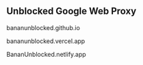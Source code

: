 ## Unblocked Google Web Proxy


bananunblocked.github.io



bananunblocked.vercel.app



BananUnblocked.netlify.app
